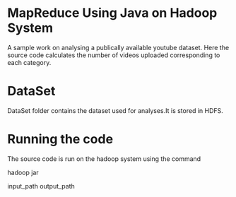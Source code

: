 # MapReduce Using Java on Hadoop System
A sample work on analysing a publically available youtube dataset. Here the source code calculates the number of videos uploaded corresponding to each category.
# DataSet
DataSet folder contains the dataset used for analyses.It is stored in HDFS.
# Running the code
The source code is run on the hadoop system using the command

hadoop jar <java jar file> <main class> input_path output_path
        
